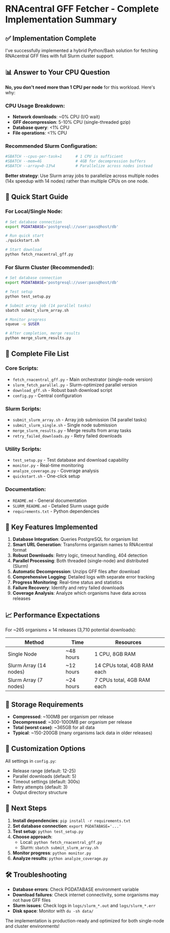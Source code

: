 # RNAcentral GFF Fetcher - Complete Implementation Summary

## ✅ Implementation Complete

I've successfully implemented a hybrid Python/Bash solution for fetching RNAcentral GFF files with full Slurm cluster support.

## 📊 Answer to Your CPU Question

**No, you don't need more than 1 CPU per node** for this workload. Here's why:

### CPU Usage Breakdown:
- **Network downloads**: ~0% CPU (I/O wait)
- **GFF decompression**: 5-10% CPU (single-threaded gzip)
- **Database query**: <1% CPU
- **File operations**: <1% CPU

### Recommended Slurm Configuration:
```bash
#SBATCH --cpus-per-task=1      # 1 CPU is sufficient
#SBATCH --mem=4G               # 4GB for decompression buffers
#SBATCH --array=0-13%4         # Parallelize across nodes instead
```

**Better strategy**: Use Slurm array jobs to parallelize across multiple nodes (14x speedup with 14 nodes) rather than multiple CPUs on one node.

## 🚀 Quick Start Guide

### For Local/Single Node:
```bash
# Set database connection
export PGDATABASE='postgresql://user:pass@host/db'

# Run quick start
./quickstart.sh

# Start download
python fetch_rnacentral_gff.py
```

### For Slurm Cluster (Recommended):
```bash
# Set database connection
export PGDATABASE='postgresql://user:pass@host/db'

# Test setup
python test_setup.py

# Submit array job (14 parallel tasks)
sbatch submit_slurm_array.sh

# Monitor progress
squeue -u $USER

# After completion, merge results
python merge_slurm_results.py
```

## 📁 Complete File List

### Core Scripts:
- `fetch_rnacentral_gff.py` - Main orchestrator (single-node version)
- `slurm_fetch_parallel.py` - Slurm-optimized parallel version
- `download_gff.sh` - Robust bash download script
- `config.py` - Central configuration

### Slurm Scripts:
- `submit_slurm_array.sh` - Array job submission (14 parallel tasks)
- `submit_slurm_single.sh` - Single node submission
- `merge_slurm_results.py` - Merge results from array tasks
- `retry_failed_downloads.py` - Retry failed downloads

### Utility Scripts:
- `test_setup.py` - Test database and download capability
- `monitor.py` - Real-time monitoring
- `analyze_coverage.py` - Coverage analysis
- `quickstart.sh` - One-click setup

### Documentation:
- `README.md` - General documentation
- `SLURM_README.md` - Detailed Slurm usage guide
- `requirements.txt` - Python dependencies

## 🎯 Key Features Implemented

1. **Database Integration**: Queries PostgreSQL for organism list
2. **Smart URL Generation**: Transforms organism names to RNAcentral format
3. **Robust Downloads**: Retry logic, timeout handling, 404 detection
4. **Parallel Processing**: Both threaded (single-node) and distributed (Slurm)
5. **Automatic Decompression**: Unzips GFF files after download
6. **Comprehensive Logging**: Detailed logs with separate error tracking
7. **Progress Monitoring**: Real-time status and statistics
8. **Failure Recovery**: Identify and retry failed downloads
9. **Coverage Analysis**: Analyze which organisms have data across releases

## 📈 Performance Expectations

For ~265 organisms × 14 releases (3,710 potential downloads):

| Method | Time | Resources |
|--------|------|-----------|
| Single Node | ~48 hours | 1 CPU, 8GB RAM |
| Slurm Array (14 nodes) | ~12 hours | 14 CPUs total, 4GB RAM each |
| Slurm Array (7 nodes) | ~24 hours | 7 CPUs total, 4GB RAM each |

## 💾 Storage Requirements

- **Compressed**: ~100MB per organism per release
- **Decompressed**: ~300-1000MB per organism per release
- **Total (worst case)**: ~365GB for all data
- **Typical**: ~150-200GB (many organisms lack data in older releases)

## 🔧 Customization Options

All settings in `config.py`:
- Release range (default: 12-25)
- Parallel downloads (default: 5)
- Timeout settings (default: 300s)
- Retry attempts (default: 3)
- Output directory structure

## 📝 Next Steps

1. **Install dependencies**: `pip install -r requirements.txt`
2. **Set database connection**: `export PGDATABASE='...'`
3. **Test setup**: `python test_setup.py`
4. **Choose approach**:
   - Local: `python fetch_rnacentral_gff.py`
   - Slurm: `sbatch submit_slurm_array.sh`
5. **Monitor progress**: `python monitor.py`
6. **Analyze results**: `python analyze_coverage.py`

## 🛠️ Troubleshooting

- **Database errors**: Check PGDATABASE environment variable
- **Download failures**: Check internet connectivity, some organisms may not have GFF files
- **Slurm issues**: Check logs in `logs/slurm_*.out` and `logs/slurm_*.err`
- **Disk space**: Monitor with `du -sh data/`

The implementation is production-ready and optimized for both single-node and cluster environments!

